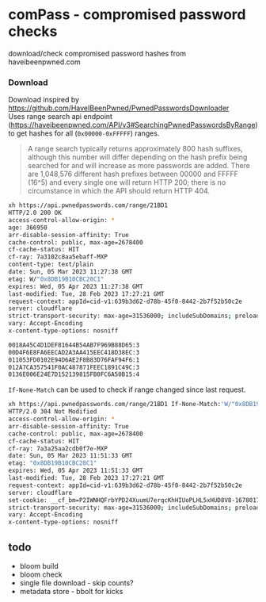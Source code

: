 # comPass - compromised password checks
download/check compromised password hashes from haveibeenpwned.com


### Download
Download inspired by https://github.com/HaveIBeenPwned/PwnedPasswordsDownloader  
Uses range search api endpoint (https://haveibeenpwned.com/API/v3#SearchingPwnedPasswordsByRange) to get hashes for all (`0x00000-0xFFFFF`) ranges.

> A range search typically returns approximately 800 hash suffixes, although this number will differ depending on the hash prefix being searched for and will increase as more passwords are added. There are 1,048,576 different hash prefixes between 00000 and FFFFF (16^5) and every single one will return HTTP 200; there is no circumstance in which the API should return HTTP 404.

```bash
xh https://api.pwnedpasswords.com/range/21BD1                                                                                dev-cookie/search 
HTTP/2.0 200 OK                                                                                                                                    
access-control-allow-origin: *
age: 366950
arr-disable-session-affinity: True
cache-control: public, max-age=2678400
cf-cache-status: HIT
cf-ray: 7a3102c8aa5ebaff-MXP
content-type: text/plain
date: Sun, 05 Mar 2023 11:27:38 GMT
etag: W/"0x8DB19B10CBC28C1"
expires: Wed, 05 Apr 2023 11:27:38 GMT
last-modified: Tue, 28 Feb 2023 17:27:21 GMT
request-context: appId=cid-v1:639b3d62-d78b-45f0-8442-2b7f52b50c2e
server: cloudflare
strict-transport-security: max-age=31536000; includeSubDomains; preload
vary: Accept-Encoding
x-content-type-options: nosniff

0018A45C4D1DEF81644B54AB7F969B88D65:3
00D4F6E8FA6EECAD2A3AA415EEC418D38EC:3
011053FD0102E94D6AE2F8B83D76FAF94F6:1
012A7CA357541F0AC487871FEEC1891C49C:3
0136E006E24E7D152139815FB0FC6A50B15:4

```

`If-None-Match` can be used to check if range changed since last request. 
```bash 
xh https://api.pwnedpasswords.com/range/21BD1 If-None-Match:'W/"0x8DB19B10CBC28C1"'
HTTP/2.0 304 Not Modified
access-control-allow-origin: *
arr-disable-session-affinity: True
cache-control: public, max-age=2678400
cf-cache-status: HIT
cf-ray: 7a3a25aa2cdb0f7e-MXP
date: Sun, 05 Mar 2023 11:51:33 GMT
etag: "0x8DB19B10CBC28C1"
expires: Wed, 05 Apr 2023 11:51:33 GMT
last-modified: Tue, 28 Feb 2023 17:27:21 GMT
request-context: appId=cid-v1:639b3d62-d78b-45f0-8442-2b7f52b50c2e
server: cloudflare
set-cookie: __cf_bm=P2IWNHQFrbYPD24XuumU7erqcKhHIUoPLHL5xHUD8V8-1678017093-0-Af3wDk1topj7VSLSfQsCDtu+WPMIWhjzi5sV3WlrHCgoQWr/YkHGCnW57gbQ5feRL+4fSqAhxDC9etuNVeFmWyc=; path=/; expires=Sun, 05-Mar-23 12:21:33 GMT; domain=.pwnedpasswords.com; HttpOnly; Secure; SameSite=None
strict-transport-security: max-age=31536000; includeSubDomains; preload
vary: Accept-Encoding
x-content-type-options: nosniff

```

## todo 
 - bloom build
 - bloom check 
 - single file download - skip counts? 
 - metadata store - bbolt for kicks 